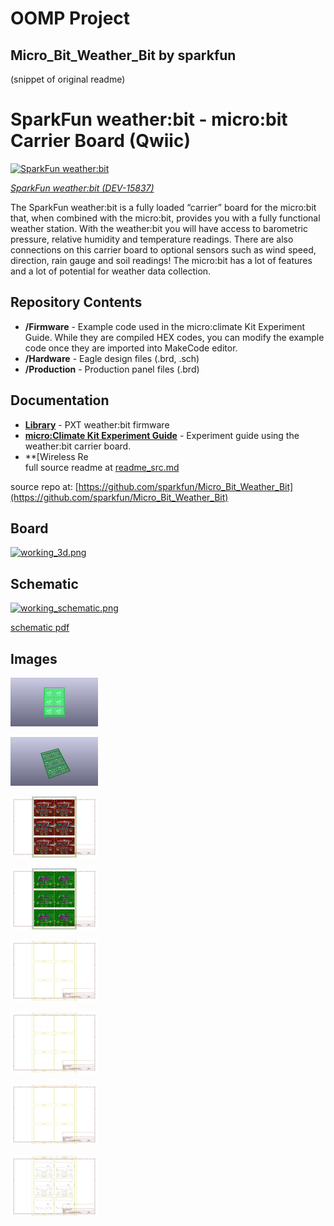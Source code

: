 # OOMP Project  
## Micro_Bit_Weather_Bit  by sparkfun  
  
(snippet of original readme)  
  
SparkFun weather:bit - micro:bit Carrier Board (Qwiic)  
========================================  
  
[![SparkFun weather:bit](https://cdn.sparkfun.com//assets/parts/1/4/4/6/7/15837-SparkFun_weather-bit_-_micro-bit_Carrier_Board__Qwiic_-01.jpg)](https://www.sparkfun.com/products/15837)  
  
[*SparkFun weather:bit (DEV-15837)*](https://www.sparkfun.com/products/15837)  
  
The SparkFun weather:bit is a fully loaded “carrier” board for the micro:bit that, when combined with the micro:bit, provides you with a fully functional weather station. With the weather:bit you will have access to barometric pressure, relative humidity and temperature readings. There are also connections on this carrier board to optional sensors such as wind speed, direction, rain gauge and soil readings! The micro:bit has a lot of features and a lot of potential for weather data collection.  
  
Repository Contents  
-------------------  
  
* **/Firmware** -  Example code used in the micro:climate Kit Experiment Guide. While they are compiled HEX codes, you can modify the example code once they are imported into MakeCode editor.  
* **/Hardware** - Eagle design files (.brd, .sch)  
* **/Production** - Production panel files (.brd)  
  
Documentation  
--------------  
* **[Library](https://github.com/sparkfun/pxt-weather-bit)** - PXT weather:bit firmware  
* **[micro:Climate Kit Experiment Guide](https://learn.sparkfun.com/tutorials/microclimate-kit-experiment-guide)** - Experiment guide using the weather:bit carrier board.  
* **[Wireless Re  
  full source readme at [readme_src.md](readme_src.md)  
  
source repo at: [https://github.com/sparkfun/Micro_Bit_Weather_Bit](https://github.com/sparkfun/Micro_Bit_Weather_Bit)  
## Board  
  
[![working_3d.png](working_3d_600.png)](working_3d.png)  
## Schematic  
  
[![working_schematic.png](working_schematic_600.png)](working_schematic.png)  
  
[schematic pdf](working_schematic.pdf)  
## Images  
  
[![working_3D_bottom.png](working_3D_bottom_140.png)](working_3D_bottom.png)  
  
[![working_3D_top.png](working_3D_top_140.png)](working_3D_top.png)  
  
[![working_assembly_page_01.png](working_assembly_page_01_140.png)](working_assembly_page_01.png)  
  
[![working_assembly_page_02.png](working_assembly_page_02_140.png)](working_assembly_page_02.png)  
  
[![working_assembly_page_03.png](working_assembly_page_03_140.png)](working_assembly_page_03.png)  
  
[![working_assembly_page_04.png](working_assembly_page_04_140.png)](working_assembly_page_04.png)  
  
[![working_assembly_page_05.png](working_assembly_page_05_140.png)](working_assembly_page_05.png)  
  
[![working_assembly_page_06.png](working_assembly_page_06_140.png)](working_assembly_page_06.png)  
